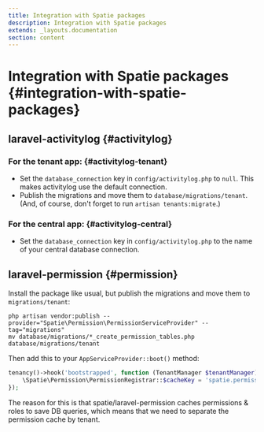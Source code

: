 ```yaml
---
title: Integration with Spatie packages
description: Integration with Spatie packages
extends: _layouts.documentation
section: content
---
```


# Integration with Spatie packages {#integration-with-spatie-packages}

## laravel-activitylog {#activitylog}

### For the tenant app: {#activitylog-tenant}
- Set the `database_connection` key in `config/activitylog.php` to `null`. This makes activitylog use the default connection.
- Publish the migrations and move them to `database/migrations/tenant`. (And, of course, don't forget to run `artisan tenants:migrate`.)

### For the central app: {#activitylog-central}
- Set the `database_connection` key in `config/activitylog.php` to the name of your central database connection.

## laravel-permission {#permission}

Install the package like usual, but publish the migrations and move them to `migrations/tenant`:

```
php artisan vendor:publish --provider="Spatie\Permission\PermissionServiceProvider" --tag="migrations"
mv database/migrations/*_create_permission_tables.php database/migrations/tenant
```

Then add this to your `AppServiceProvider::boot()` method:

```php
tenancy()->hook('bootstrapped', function (TenantManager $tenantManager) {
    \Spatie\Permission\PermissionRegistrar::$cacheKey = 'spatie.permission.cache.tenant.' . $tenantManager->getTenant('id');
});
```

The reason for this is that spatie/laravel-permission caches permissions & roles to save DB queries, which means that we need to separate the permission cache by tenant.
